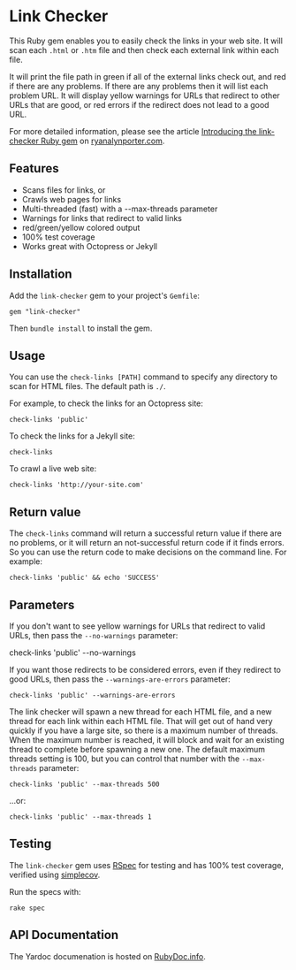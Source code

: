 # Link Checker

This Ruby gem enables you to easily check the links in your web site.  It will scan each ```.html``` or ```.htm``` file and then check each external link within each file.

It will print the file path in green if all of the external links check out, and red if there are any problems.  If there are any problems then it will list each problem URL.  It will display yellow warnings for URLs that redirect to other URLs that are good, or red errors if the redirect does not lead to a good URL.

For more detailed information, please see the article [Introducing the link-checker Ruby gem](http://www.ryanalynporter.com/2012/10/06/introducing-the-link-checker-ruby-gem/) on [ryanalynporter.com](http://www.ryanalynporter.com).

## Features

* Scans files for links, or
* Crawls web pages for links
* Multi-threaded (fast) with a --max-threads parameter
* Warnings for links that redirect to valid links
* red/green/yellow colored output
* 100% test coverage
* Works great with Octopress or Jekyll

## Installation

Add the ```link-checker``` gem to your project's ```Gemfile```:

    gem "link-checker"

Then ```bundle install``` to install the gem.

## Usage

You can use the ```check-links [PATH]``` command to specify any directory to scan for HTML files.  The default path is ```./```.

For example, to check the links for an Octopress site:

    check-links 'public'

To check the links for a Jekyll site:

    check-links

To crawl a live web site:

	check-links 'http://your-site.com'

## Return value

The ```check-links``` command will return a successful return value if there are no problems, or it will return an not-successful return code if it finds errors.  So you can use the return code to make decisions on the command line.  For example:

    check-links 'public' && echo 'SUCCESS'

## Parameters

If you don't want to see yellow warnings for URLs that redirect to valid URLs, then pass the ```--no-warnings``` parameter:

   check-links 'public' --no-warnings

If you want those redirects to be considered errors, even if they redirect to good URLs, then pass the ```--warnings-are-errors``` parameter:

    check-links 'public' --warnings-are-errors

The link checker will spawn a new thread for each HTML file, and a new thread for each link within each HTML file.  That will get out of hand very quickly if you have a large site, so there is a maximum number of threads.  When the maximum number is reached, it will block and wait for an existing thread to complete before spawning a new one.  The default maximum threads setting is 100, but you can control that number with the ```--max-threads``` parameter:

    check-links 'public' --max-threads 500

...or:

    check-links 'public' --max-threads 1

## Testing

The ```link-checker``` gem uses [RSpec](http://rspec.info) for testing and has 100% test coverage, verified using [simplecov](https://github.com/colszowka/simplecov).

Run the specs with:

    rake spec

## API Documentation

The Yardoc documenation is hosted on [RubyDoc.info](http://rubydoc.info/github/endymion/link-checker/frames).